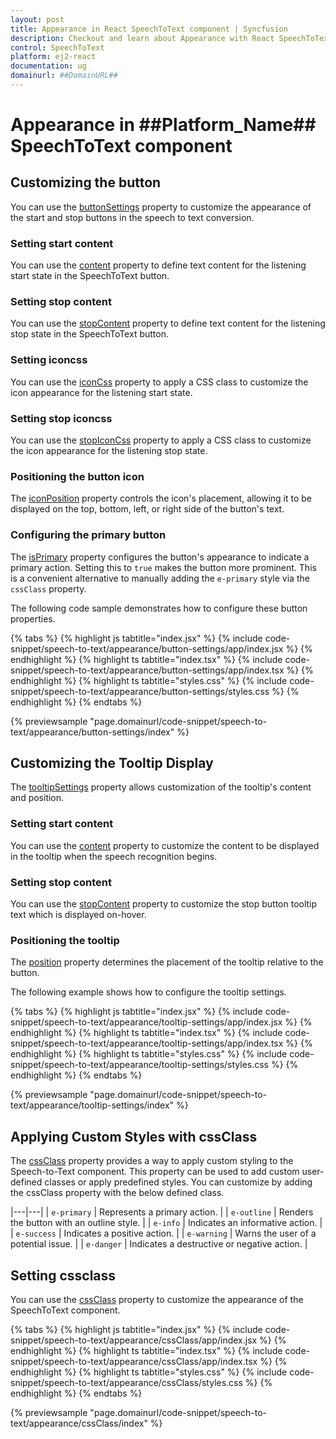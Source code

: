 ```yaml
---
layout: post
title: Appearance in React SpeechToText component | Syncfusion
description: Checkout and learn about Appearance with React SpeechToText component of Syncfusion Essential JS 2 and more details.
control: SpeechToText
platform: ej2-react
documentation: ug
domainurl: ##DomainURL##
---
```


# Appearance in ##Platform_Name## SpeechToText component

## Customizing the button

You can use the [buttonSettings](../api/speech-to-text/#buttonSettings) property to customize the appearance of the start and stop buttons in the speech to text conversion.

### Setting start content

You can use the [content](../api/speech-to-text/buttonSettingsModel/#content) property to define text content for the listening start state in the SpeechToText button.

### Setting stop content

You can use the [stopContent](../api/speech-to-text/buttonSettingsModel/#stopContent) property to define text content for the listening stop state in the SpeechToText button.

### Setting iconcss

You can use the [iconCss](../api/speech-to-text/buttonSettingsModel/#iconCss) property to apply a CSS class to customize the icon appearance for the listening start state.

### Setting stop iconcss

You can use the [stopIconCss](../api/speech-to-text/buttonSettingsModel/#stopIconCss) property to apply a CSS class to customize the icon appearance for the listening stop state.

### Positioning the button icon

The [iconPosition](../api/speech-to-text/buttonSettingsModel/#iconPosition) property controls the icon's placement, allowing it to be displayed on the top, bottom, left, or right side of the button's text.

### Configuring the primary button

The [isPrimary](../api/speech-to-text/buttonSettingsModel/#isPrimary) property configures the button's appearance to indicate a primary action. Setting this to `true` makes the button more prominent. This is a convenient alternative to manually adding the `e-primary` style via the `cssClass` property.

The following code sample demonstrates how to configure these button properties.

{% tabs %}
{% highlight js tabtitle="index.jsx" %}
{% include code-snippet/speech-to-text/appearance/button-settings/app/index.jsx %}
{% endhighlight %}
{% highlight ts tabtitle="index.tsx" %}
{% include code-snippet/speech-to-text/appearance/button-settings/app/index.tsx %}
{% endhighlight %}
{% highlight ts tabtitle="styles.css" %}
{% include code-snippet/speech-to-text/appearance/button-settings/styles.css %}
{% endhighlight %}
{% endtabs %}

 {% previewsample "page.domainurl/code-snippet/speech-to-text/appearance/button-settings/index" %}

## Customizing the Tooltip Display

The [tooltipSettings](../api/speech-to-text/#tooltipSettings) property allows customization of the tooltip's content and position.

### Setting start content

You can use the [content](../api/speech-to-text/tooltipSettingsModel/#content) property to customize the content to be displayed in the tooltip when the speech recognition begins.

### Setting stop content

You can use the [stopContent](../api/speech-to-text/tooltipSettingsModel/#stopContent) property to customize the stop button tooltip text which is displayed on-hover.

### Positioning the tooltip

The [position](../api/speech-to-text/tooltipSettingsModel/#position) property determines the placement of the tooltip relative to the button.

The following example shows how to configure the tooltip settings.

{% tabs %}
{% highlight js tabtitle="index.jsx" %}
{% include code-snippet/speech-to-text/appearance/tooltip-settings/app/index.jsx %}
{% endhighlight %}
{% highlight ts tabtitle="index.tsx" %}
{% include code-snippet/speech-to-text/appearance/tooltip-settings/app/index.tsx %}
{% endhighlight %}
{% highlight ts tabtitle="styles.css" %}
{% include code-snippet/speech-to-text/appearance/tooltip-settings/styles.css %}
{% endhighlight %}
{% endtabs %}

 {% previewsample "page.domainurl/code-snippet/speech-to-text/appearance/tooltip-settings/index" %}

## Applying Custom Styles with cssClass

The [cssClass](../api/speech-to-text/#cssClass) property provides a way to apply custom styling to the Speech-to-Text component. This property can be used to add custom user-defined classes or apply predefined styles. You can customize by adding the cssClass property with the below defined class. 

|---|---|
| `e-primary` | Represents a primary action. |
| `e-outline` | Renders the button with an outline style. |
| `e-info` | Indicates an informative action. |
| `e-success` | Indicates a positive action. |
| `e-warning` | Warns the user of a potential issue. |
| `e-danger` | Indicates a destructive or negative action. |

## Setting cssclass

You can use the [cssClass](../api/speech-to-text/#cssClass) property to customize the appearance of the SpeechToText component.

{% tabs %}
{% highlight js tabtitle="index.jsx" %}
{% include code-snippet/speech-to-text/appearance/cssClass/app/index.jsx %}
{% endhighlight %}
{% highlight ts tabtitle="index.tsx" %}
{% include code-snippet/speech-to-text/appearance/cssClass/app/index.tsx %}
{% endhighlight %}
{% highlight ts tabtitle="styles.css" %}
{% include code-snippet/speech-to-text/appearance/cssClass/styles.css %}
{% endhighlight %}
{% endtabs %}

 {% previewsample "page.domainurl/code-snippet/speech-to-text/appearance/cssClass/index" %}
